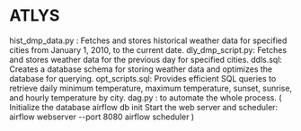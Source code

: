 # ATLYS

hist_dmp_data.py : Fetches and stores historical weather data for specified cities from January 1, 2010, to the current date.
dly_dmp_script.py: Fetches and stores weather data for the previous day for specified cities.
ddls.sql: Creates a database schema for storing weather data and optimizes the database for querying.
opt_scripts.sql: Provides efficient SQL queries to retrieve daily minimum temperature, maximum temperature, sunset, sunrise, and hourly temperature by city.
dag.py : to automate the whole process.
(
Initialize the database 
airflow db init
Start the web server and scheduler:
airflow webserver --port 8080
airflow scheduler
)
